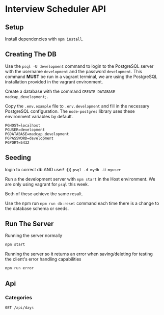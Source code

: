 # Interview Scheduler API

## Setup

Install dependencies with `npm install`.

## Creating The DB

Use the `psql -U development` command to login to the PostgreSQL server with the username `development` and the password `development`. This command **MUST** be run in a vagrant terminal, we are using the PostgreSQL installation provided in the vagrant environment.

Create a database with the command `CREATE DATABASE madcap_development;`.

Copy the `.env.example` file to `.env.development` and fill in the necessary PostgreSQL configuration. The `node-postgres` library uses these environment variables by default.

```
PGHOST=localhost
PGUSER=development
PGDATABASE=madcap_development
PGPASSWORD=development
PGPORT=5432
```

## Seeding

login to correct db AND user! :)))
`psql -d mydb -U myuser`

Run a the development server with `npm start` in the Host environment. We are only using vagrant for `psql` this week.

Both of these achieve the same result.

Use the npm run `npm run db:reset` command each time there is a change to the database schema or seeds.


## Run The Server

Running the server normally
```sh
npm start
```

Running the server so it returns an error when saving/deleting for testing the client's error handling capabilities
```sh
npm run error
```

## Api

### Categories

`GET /api/days`


